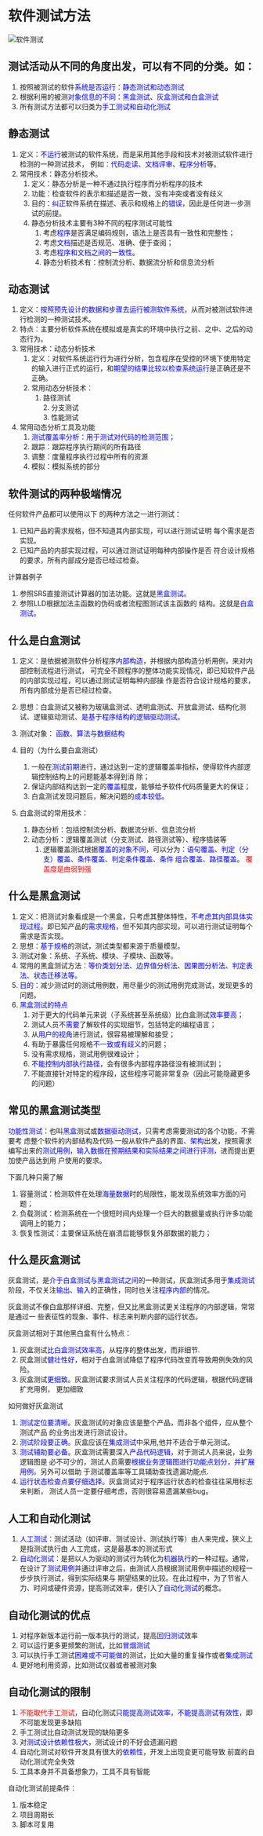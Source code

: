# 软件测试方法

![软件测试](http://i2.bvimg.com/616582/b63d77bca11805d1.png)

## 测试活动从不同的角度出发，可以有不同的分类。如：

1. 按照被测试的软件<font color="blue">系统是否运行：静态测试和动态测试 </font>
2. 根据利用的被测<font color="blue">对象信息的不同：黑盒测试、灰盒测试和白盒测试 </font>
3. 所有测试方法都可以归类为<font color="blue">手工测试和自动化测试 </font>

## 静态测试

1. 定义：<font color="blue">不运行</font>被测试的软件系统，而是采用其他手段和技术对被测试软件进行检测的一种测试技术， 例如：<font color="blue">代码走读、文档评审、程序分析</font>等。 
2. 常用技术：静态分析技术。  
   1. 定义：静态分析是一种不通过执行程序而分析程序的技术 
   2. 功能：检查软件的表示和描述是否一致，没有冲突或者没有歧义 
   3. 目的：<font color="blue">纠正</font>软件系统在描述、表示和规格上的<font color="blue">错误</font>，因此是任何进一步测试的前提。 
   4. 静态分析技术主要有3种不同的程序测试可能性
      1. 考虑<font color="blue">程序</font>是否满足编码规则，语法上是否具有一致性和完整性；  
      2. 考虑<font color="blue">文档</font>描述是否规范、准确、便于查阅；  
      3. 考虑<font color="blue">程序和文档之间的一致性</font>。 
      4. 静态分析技术有：控制流分析、数据流分析和信息流分析

## 动态测试

1. 定义：<font color="blue">按照预先设计的数据和步骤去运行被测软件系统</font>，从而对被测试软件进行检测的一种测试技术。 
2. 特点：主要分析软件系统在模拟或是真实的环境中执行之前、之中、之后的动态行为。 
3. 常用技术：动态分析技术  
   1. 定义：对软件系统运行行为进行分析，包含程序在受控的环境下使用特定的输入进行正式的运行，和<font color="blue">期望的结果比较以检查系统运行</font>是正确还是不正确。  
   2. 常用动态分析技术： 
      1. 路径测试  
         2. 分支测试  
         3. 性能测试 
4. 常用动态分析工具及功能 
   1. <font color="blue">测试覆盖率分析：用于测试对代码的检测范围； </font>
   2. 跟踪：跟踪程序执行期间的所有路径 
   3. 调整：度量程序执行过程中所有的资源  
   4. 模拟：模拟系统的部分

## 软件测试的两种极端情况

任何软件产品都可以使用以下 的两种方法之一进行测试： 

1. 已知产品的需求规格，但不知道其内部实现，可以进行测试证明 每个需求是否实现。 
2. 已知产品的内部实现过程，可以通过测试证明每种内部操作是否 符合设计规格的要求，所有内部成分是否已经过检查。

计算器例子 

1. 参照SRS直接测试计算器的加法功能。这就是<font color="blue">黑盒测试。</font> 
2. 参照LLD根据加法主函数的伪码或者流程图测试该主函数的 结构。这就是<font color="blue">白盒测试。</font>

## 什么是白盒测试

1. 定义：是依据被测软件分析程序<font color="blue">内部构造</font>，并根据内部构造分析用例，来对内部控制流程进行测试， 可完全不顾程序的整体功能实现情况，即已知软件产品的内部实现过程，可以通过测试证明每种内部操 作是否符合设计规格的要求，所有内部成分是否已经过检查。 

2. 思想：白盒测试又被称为玻璃盒测试、透明盒测试、开放盒测试、结构化测试、逻辑驱动测试、<font color="blue">是基于程序结构的逻辑驱动测试。</font>

3. 测试对象： <font color="blue">函数、算法与数据结构</font>  

4. 目的（为什么要白盒测试） 

   1. 一般在<font color="blue">测试前期</font>进行，通过达到一定的逻辑覆盖率指标，使得软件内部逻辑控制结构上的问题能基本得到消 除； 
   2. 保证内部结构达到一定的<font color="blue">覆盖</font>程度，能够给予软件代码质量更大的保证；  
   3. 白盒测试发现问题后，解决问题的<font color="blue">成本较低</font>。  

5. 白盒测试的常用技术：  

   1. 静态分析：包括控制流分析、数据流分析、信息流分析  
   2. 动态分析：逻辑覆盖测试（分支测试、路径测试等）、程序插装等  
      1. 逻辑覆盖测试根据<font color="blue">覆盖的对象不同</font>，可以分为：<font color="blue">语句覆盖、判定（分支）覆盖、条件覆盖、判定条件覆盖、条件 组合覆盖、路径覆盖</font>。 <font color="red">覆盖度是由弱到强 </font>

## 什么是黑盒测试

1. 定义：把测试对象看成是一个黑盒，只考虑其整体特性，<font color="blue">不考虑其内部具体实现过程</font>。即已知产品的<font color="blue">需求规格</font>，但不知其内部实现，可以进行测试证明每个需求是否实现。  
2. 思想：<font color="blue">基于规格</font>的测试，测试类型都来源于质量模型。  
3. 测试对象：系统、子系统、模块、子模块、函数等。  
4. 常用的黑盒测试方法：<font color="blue">等价类划分法、边界值分析法、因果图分析法、判定表法、状态迁移法等</font>。  
5. <font color="blue">目的</font>：减少测试时的测试用例数，用尽量少的测试用例完成测试，发现更多的问题。
6. <font color="blue">黑盒测试的特点</font> 
   1. 对于更大的代码单元来说（子系统甚至系统级）比白盒测试<font color="blue">效率要高</font>；  
   2. 测试人员<font color="blue">不需要</font>了解软件的实现细节，包括特定的编程语言；  
   3. 从<font color="blue">用户的视角</font>进行测试，很容易被理解和接受；  
   4. 有助于暴露任何规格<font color="blue">不一致或有歧义</font>的问题；  
   5. 没有需求规格，测试用例很难设计；  
   6. <font color="blue">不能控制内部执行路径</font>，会有很多内部程序路径没有被测试到；  
   7. 不能直接针对特定的程序段，这些程序可能非常复杂（因此可能隐藏更多的问题） 

## 常见的黑盒测试类型

<font color="blue">功能性测试</font>：也叫<font color="blue">黑盒</font>测试或<font color="blue">数据驱动测试</font>，只需考虑需要测试的各个功能，不需要考 虑整个软件的内部结构及代码.一般从软件产品的界面、<font color="blue">架构</font>出发，按照需求编写出来的<font color="blue">测试用例，输入数据在预期结果和实际结果之间进行评测</font>，进而提出更加使产品达到用 户使用的要求。

下面几种只需了解 

1. 容量测试：检测软件在处理<font color="blue">海量数据</font>时的局限性，能发现系统效率方面的问题； 
2. 负载测试：检测系统在一个很短时间内处理一个巨大的数据量或执行许多功能调用上的能力； 
3. 恢复性测试：主要保证系统在崩溃后能够恢复外部数据的能力； 

## 什么是灰盒测试

灰盒测试，是<font color="blue">介于白盒测试与黑盒测试之间</font>的一种测试，灰盒测试多用于<font color="blue">集成测试</font>阶段，不仅关注<font color="blue">输出、输入</font>的正确性，同时也关注<font color="blue">程序内部</font>的情况。 

灰盒测试不像白盒那样详细、完整，但又比黑盒测试更关注程序的内部逻辑，常常是通过一 些表征性的现象、事件、标志来判断内部的运行状态。 

灰盒测试相对于其他黑白盒有什么特点： 

1. 灰盒测试<font color="blue">比白盒测试效率高</font>，从程序的整体出发，而非细节. 
2. 灰盒测试<font color="blue">健壮性好</font>，相对于白盒测试降低了程序代码改变而导致用例失效的风险。 
3. 灰盒测试<font color="blue">更细致</font>。灰盒测试要求测试人员关注程序的代码逻辑，根据代码逻辑扩充用例， 更加细致 

如何做好灰盒测试 

1. <font color="blue">测试定位要清晰</font>。灰盒测试的对象应该是整个产品，而非各个组件，应从整个测试产品 的业务出发进行测试设计。 
2. <font color="blue">测试阶段要正确</font>。灰盒应该在<font color="blue">集成测试</font>中采用,他并不适合于单元测试。 
3. <font color="blue">测试辅助要必备</font>。灰盒测试需要深入<font color="blue">产品代码逻辑</font>，对于测试人员来说，业务逻辑图是 必不可少的，测试人员需要<font color="blue">根据业务逻辑图进行功能点划分，并扩展用例</font>。另外可以借助 于测试覆盖率等工具辅助查找遗漏功能点. 
4. <font color="blue">运行状态检查点要仔细选择</font>。灰盒测试对于程序运行状态的检查往往采用标志来判断， 测试人员一定要仔细考虑，否则很容易遗漏某些bug。 

## 人工和自动化测试

1. <font color="blue">人工测试</font>：测试活动（如评审、测试设计、测试执行等）由人来完成，狭义上是指测试执行由 人工完成，这是最基本的测试形式 
2. <font color="blue">自动化测试</font>：是把以人为驱动的测试行为转化为<font color="blue">机器执行</font>的一种过程。通常，在设计了<font color="blue">测试用例</font>并通过评审之后，由测试人员根据测试用例中描述的规程一步步执行测试，得到实际结果与 期望结果的比较。在此过程中，为了节省人力、时间或硬件资源，提高测试效率，便引入了<font color="blue">自动化测试</font>的概念。 

## 自动化测试的优点

1. 对程序新版本运行前一版本执行的测试，提高<font color="blue">回归测试</font>效率 
2. 可以运行更多更频繁的测试，比如<font color="blue">冒烟测试 </font>
3. 可以执行手工测试<font color="blue">困难或不可能做</font>的测试，比如大量的重复操作或者<font color="blue">集成测试 </font>
4. 更好地利用资源，比如测试仪器或者被测对象 

## 自动化测试的限制

1. <font color="red">不能取代手工测试</font>，自动化测试<font color="blue">只能提高测试效率，不能提高测试有效性</font>，即不可能发现更多缺陷 
2. 手工测试比自动测试发现的缺陷更多 
3. 对<font color="blue">测试设计依赖性极大</font>，测试设计的不好会遗漏问题 
4. 自动化测试对软件开发具有很大的<font color="blue">依赖性</font>，开发上出现变更可能导致 前面的自动化测试完全失效 
5. 工具本身并不具备想象力，工具不具有智能 

自动化测试前提条件： 

1. 版本稳定 
2. 项目周期长 
3. 脚本可复用 
